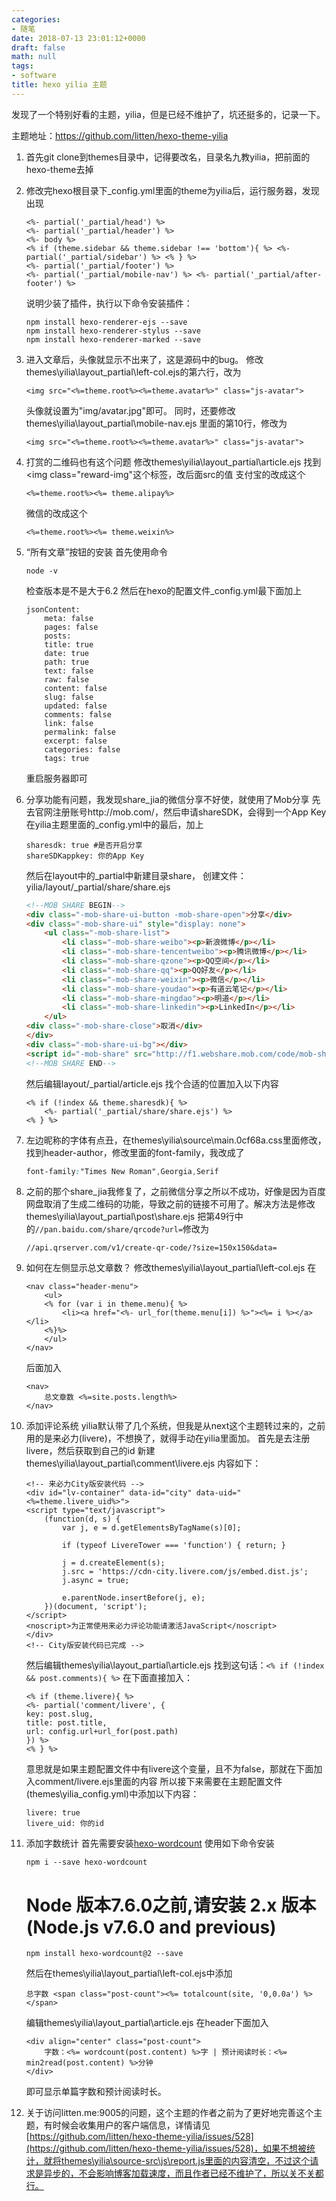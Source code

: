 ```yaml
---
categories:
- 随笔
date: 2018-07-13 23:01:12+0000
draft: false
math: null
tags:
- software
title: hexo yilia 主题
---
```

发现了一个特别好看的主题，yilia，但是已经不维护了，坑还挺多的，记录一下。
<!--more-->
主题地址：https://github.com/litten/hexo-theme-yilia
1. 首先git clone到themes目录中，记得要改名，目录名九教yilia，把前面的hexo-theme去掉

2. 修改完hexo根目录下_config.yml里面的theme为yilia后，运行服务器，发现出现
    ```
    <%- partial('_partial/head') %>
    <%- partial('_partial/header') %>
    <%- body %>
    <% if (theme.sidebar && theme.sidebar !== 'bottom'){ %> <%- partial('_partial/sidebar') %> <% } %>
    <%- partial('_partial/footer') %>
    <%- partial('_partial/mobile-nav') %> <%- partial('_partial/after-footer') %>
    ```
    说明少装了插件，执行以下命令安装插件：
    ```
    npm install hexo-renderer-ejs --save
    npm install hexo-renderer-stylus --save
    npm install hexo-renderer-marked --save
    ```

3. 进入文章后，头像就显示不出来了，这是源码中的bug。
    修改themes\yilia\layout\_partial\left-col.ejs的第六行，改为
    ```
    <img src="<%=theme.root%><%=theme.avatar%>" class="js-avatar">
    ```
    头像就设置为"img/avatar.jpg"即可。
    同时，还要修改themes\yilia\layout\_partial\mobile-nav.ejs
    里面的第10行，修改为
    ```
    <img src="<%=theme.root%><%=theme.avatar%>" class="js-avatar">
    ```

4. 打赏的二维码也有这个问题
    修改themes\yilia\layout\_partial\article.ejs
    找到<img class="reward-img"这个标签，改后面src的值
    支付宝的改成这个
    ```
    <%=theme.root%><%= theme.alipay%>
    ```
    微信的改成这个
    ```
    <%=theme.root%><%= theme.weixin%>
    ```

5. “所有文章”按钮的安装
    首先使用命令
    ```
    node -v
    ```
    检查版本是不是大于6.2
    然后在hexo的配置文件_config.yml最下面加上
    ```
    jsonContent:
        meta: false
        pages: false
        posts:
        title: true
        date: true
        path: true
        text: false
        raw: false
        content: false
        slug: false
        updated: false
        comments: false
        link: false
        permalink: false
        excerpt: false
        categories: false
        tags: true
    ```
    重启服务器即可

6. 分享功能有问题，我发现share_jia的微信分享不好使，就使用了Mob分享
    先去官网注册账号http://mob.com/，然后申请shareSDK，会得到一个App Key
    在yilia主题里面的_config.yml中的最后，加上
    ```
    sharesdk: true #是否开启分享
    shareSDKappkey: 你的App Key
    ```
    然后在layout中的_partial中新建目录share，
    创建文件：yilia/layout/_partial/share/share.ejs
    ```html
    <!--MOB SHARE BEGIN-->
    <div class="-mob-share-ui-button -mob-share-open">分享</div>
    <div class="-mob-share-ui" style="display: none">
        <ul class="-mob-share-list">
            <li class="-mob-share-weibo"><p>新浪微博</p></li>
            <li class="-mob-share-tencentweibo"><p>腾讯微博</p></li>
            <li class="-mob-share-qzone"><p>QQ空间</p></li>
            <li class="-mob-share-qq"><p>QQ好友</p></li>
            <li class="-mob-share-weixin"><p>微信</p></li>                        <li class="-mob-share-twitter"><p>Twitter</p></li>     
            <li class="-mob-share-youdao"><p>有道云笔记</p></li>
            <li class="-mob-share-mingdao"><p>明道</p></li>            
            <li class="-mob-share-linkedin"><p>LinkedIn</p></li>
        </ul>
    <div class="-mob-share-close">取消</div>
    </div>
    <div class="-mob-share-ui-bg"></div>
    <script id="-mob-share" src="http://f1.webshare.mob.com/code/mob-share.js?appkey={{ theme.shareSDKappkey }}"></script>
    <!--MOB SHARE END-->
    ```
    然后编辑layout/_partial/article.ejs
    找个合适的位置加入以下内容
    ```
    <% if (!index && theme.sharesdk){ %>
        <%- partial('_partial/share/share.ejs') %>
    <% } %>
    ```

7. 左边昵称的字体有点丑，在themes\yilia\source\main.0cf68a.css里面修改，找到header-author，修改里面的font-family，我改成了
    ```css
    font-family:"Times New Roman",Georgia,Serif
    ```

8. 之前的那个share_jia我修复了，之前微信分享之所以不成功，好像是因为百度网盘取消了生成二维码的功能，导致之前的链接不可用了。解决方法是修改themes\yilia\layout\_partial\post\share.ejs
    把第49行中的`//pan.baidu.com/share/qrcode?url=`修改为
    ```
    //api.qrserver.com/v1/create-qr-code/?size=150x150&data=
    ```

9. 如何在左侧显示总文章数？
    修改themes\yilia\layout\_partial\left-col.ejs
    在
    ```
    <nav class="header-menu">
        <ul>
        <% for (var i in theme.menu){ %>
            <li><a href="<%- url_for(theme.menu[i]) %>"><%= i %></a></li>
        <%}%>
        </ul>
    </nav>
    ```
    后面加入
    ```
    <nav>
        总文章数 <%=site.posts.length%>
    </nav>
    ```

10. 添加评论系统
    yilia默认带了几个系统，但我是从next这个主题转过来的，之前用的是来必力(livere)，不想换了，就得手动在yilia里面加。
    首先是去注册livere，然后获取到自己的id
    新建themes\yilia\layout\_partial\comment\livere.ejs
    内容如下：
    ```
    <!-- 来必力City版安装代码 -->
    <div id="lv-container" data-id="city" data-uid="<%=theme.livere_uid%>">
    <script type="text/javascript">
        (function(d, s) {
            var j, e = d.getElementsByTagName(s)[0];

            if (typeof LivereTower === 'function') { return; }

            j = d.createElement(s);
            j.src = 'https://cdn-city.livere.com/js/embed.dist.js';
            j.async = true;

            e.parentNode.insertBefore(j, e);
        })(document, 'script');
    </script>
    <noscript>为正常使用来必力评论功能请激活JavaScript</noscript>
    </div>
    <!-- City版安装代码已完成 -->
    ```

    然后编辑themes\yilia\layout\_partial\article.ejs
    找到这句话：`<% if (!index && post.comments){ %>`
    在下面直接加入：
    ```
    <% if (theme.livere){ %>
    <%- partial('comment/livere', {
    key: post.slug,
    title: post.title,
    url: config.url+url_for(post.path)
    }) %>
    <% } %>
    ```
    意思就是如果主题配置文件中有livere这个变量，且不为false，那就在下面加入comment/livere.ejs里面的内容
    所以接下来需要在主题配置文件(themes\yilia\_config.yml)中添加以下内容：
    ```
    livere: true
    livere_uid: 你的id
    ```

11. 添加字数统计
    首先需要安装[hexo-wordcount](https://github.com/willin/hexo-wordcount)
    使用如下命令安装
    ```
    npm i --save hexo-wordcount
    ```
    # Node 版本7.6.0之前,请安装 2.x 版本 (Node.js v7.6.0 and previous)
    ```
    npm install hexo-wordcount@2 --save
    ```
    然后在themes\yilia\layout\_partial\left-col.ejs中添加
    ```
    总字数 <span class="post-count"><%= totalcount(site, '0,0.0a') %></span>
    ```
    编辑themes\yilia\layout\_partial\article.ejs
    在header下面加入
    ```
    <div align="center" class="post-count">
        字数：<%= wordcount(post.content) %>字 | 预计阅读时长：<%= min2read(post.content) %>分钟
    </div>
    ```
    即可显示单篇字数和预计阅读时长。

12. 关于访问litten.me:9005的问题，这个主题的作者之前为了更好地完善这个主题，有时候会收集用户的客户端信息，详情请见[https://github.com/litten/hexo-theme-yilia/issues/528](https://github.com/litten/hexo-theme-yilia/issues/528)，如果不想被统计，就将themes\yilia\source-src\js\report.js里面的内容清空，不过这个请求是异步的，不会影响博客加载速度，而且作者已经不维护了，所以关不关都行。